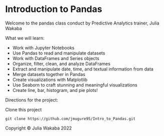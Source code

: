 # Introduction to Pandas

Welcome to the pandas class conduct by Predictive Analytics trainer, Julia Wakaba 

What we will learn:
* Work with Jupyter Notebooks
* Use Pandas to read and manipulate datasets
* Work with DataFrames and Series objects
* Organize, filter, clean, and analyze DataFrames
* Extract and manipulate date, time, and textual information from data
* Merge datasets together in Pandas
* Create visualizations with Matplotlib
* Use Seaborn to craft stunning and meaningful visualizations
* Create line, bar, histogram, and pie plots!

Directions for the project:

Clone this project
```angular2html
git clone https://github.com/jmugure95/Intro_to_Pandas.git
```

Copyright &copy; Julia Wakaba 2022
